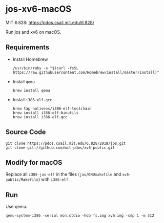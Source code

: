 # jos-xv6-macOS

MIT 6.828: https://pdos.csail.mit.edu/6.828/

Run jos and xv6 on macOS.

## Requirements

- Install Homebrew

  ```shell
  /usr/bin/ruby -e "$(curl -fsSL https://raw.githubusercontent.com/Homebrew/install/master/install)"
  ```

- Install `qemu`

  ```shell
  brew install qemu
  ```

- Install `i386-elf-gcc`

  ```shell
  brew tap nativeos/i386-elf-toolchain
  brew install i386-elf-binutils
  brew install i386-elf-gcc
  ```

## Source Code

```shell
git clone https://pdos.csail.mit.edu/6.828/2018/jos.git
git clone git://github.com/mit-pdos/xv6-public.git
```

## Modify for macOS

Replace all `i386-jos-elf` in the files (`jos/GNUmakefile` and `xv6-public/Makefile`) with `i386-elf` .

## Run

Use qemu.

```shell
qemu-system-i386 -serial mon:stdio -hdb fs.img xv6.img -smp 1 -m 512
```

